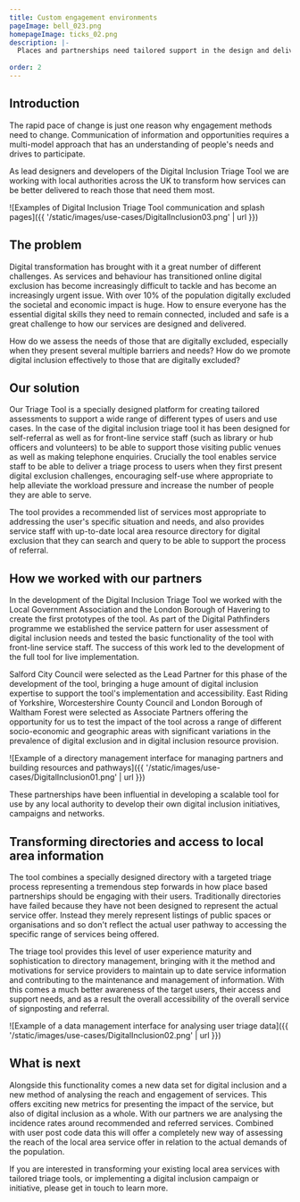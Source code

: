```yaml
---
title: Custom engagement environments
pageImage: bell_023.png
homepageImage: ticks_02.png
description: |-
  Places and partnerships need tailored support in the design and delivery of their services and systems. Using our framework we create the solution your local networks, teams and users need. Delivering better 'front-door' and customer service outcomes through customised network, membership, accreditation and training environments.
 
order: 2
---
```


Introduction
---------------------------------------------------------------------------------------------------------------------------------
The rapid pace of change is just one reason why engagement methods need to change. Communication of information and opportunities requires a multi-model approach that has an understanding of people's needs and drives to participate. 

As lead designers and developers of the Digital Inclusion Triage Tool we are working with local authorities across the UK to transform how services can be better delivered to reach those that need them most. 

![Examples of Digital Inclusion Triage Tool communication and splash pages]({{ '/static/images/use-cases/DigitalInclusion03.png' | url }})

The problem
---------------------------------------------------------------------------------------------------------------------------------
Digital transformation has brought with it a great number of different challenges. As services and behaviour has transitioned online digital exclusion has become increasingly difficult to tackle and has become an increasingly urgent issue. With over 10% of the population digitally excluded the societal and economic impact is huge. How to ensure everyone has the essential digital skills they need to remain connected, included and safe is a great challenge to how our services are designed and delivered.

How do we assess the needs of those that are digitally excluded, especially when they present several multiple barriers and needs? How do we promote digital inclusion effectively to those that are digitally excluded? 

Our solution
---------------------------------------------------------------------------------------------------------------------------------
Our Triage Tool is a specially designed platform for creating tailored assessments to support a wide range of different types of users and use cases. In the case of the digital inclusion triage tool it has been designed for self-referral as well as for front-line service staff (such as library or hub officers and volunteers) to be able to support those visiting public venues as well as making telephone enquiries. Crucially the tool enables service staff to be able to deliver a triage process to users when they first present digital exclusion challenges, encouraging self-use where appropriate to help alleviate the workload pressure and increase the number of people they are able to serve. 

The tool provides a recommended list of services most appropriate to addressing the user's specific situation and needs, and also provides service staff with up-to-date local area resource directory for digital exclusion that they can search and query to be able to support the process of referral. 

How we worked with our partners
---------------------------------------------------------------------------------------------------------------------------------

In the development of the Digital Inclusion Triage Tool we worked with the Local Government Association and the London Borough of Havering to create the first prototypes of the tool. As part of the Digital Pathfinders programme we established the service pattern for user assessment of digital inclusion needs and tested the basic functionality of the tool with front-line service staff. The success of this work led to the development of the full tool for live implementation. 

Salford City Council were selected as the Lead Partner for this phase of the development of the tool, bringing a huge amount of digital inclusion expertise to support the tool's implementation and accessibility. East Riding of Yorkshire, Worcestershire County Council and London Borough of Waltham Forest were selected as Associate Partners offering the opportunity for us to test the impact of the tool across a range of different socio-economic and geographic areas with significant variations in the prevalence of digital exclusion and in digital inclusion resource provision. 

![Example of a directory management interface for managing partners and building resources and pathways]({{ '/static/images/use-cases/DigitalInclusion01.png' | url }})
   
These partnerships have been influential in developing a scalable tool for use by any local authority to develop their own digital inclusion initiatives, campaigns and networks. 

Transforming directories and access to local area information
---------------------------------------------------------------------------------------------------------------------------------
The tool combines a specially designed directory with a targeted triage process representing a tremendous step forwards in how place based partnerships should be engaging with their users. Traditionally directories have failed because they have not been designed to represent the actual service offer. Instead they merely represent listings of public spaces or organisations and so don't reflect the actual user pathway to accessing the specific range of services being offered. 

The triage tool provides this level of user experience maturity and sophistication to directory management, bringing with it the method and motivations for service providers to maintain up to date service information and contributing to the maintenance and management of information. With this comes a much better awareness of the target users, their access and support needs, and as a result the overall accessibility of the overall service of signposting and referral.

![Example of a data management interface for analysing user triage data]({{ '/static/images/use-cases/DigitalInclusion02.png' | url }})

What is next
---------------------------------------------------------------------------------------------------------------------------------
Alongside this functionality comes a new data set for digital inclusion and a new method of analysing the reach and engagement of services. This offers exciting new metrics for presenting the impact of the service, but also of digital inclusion as a whole. With our partners we are analysing the incidence rates around recommended and referred services. Combined with user post code data this will offer a completely new way of assessing the reach of the local area service offer in relation to the actual demands of the population. 

If you are interested in transforming your existing local area services with tailored triage tools, or implementing a digital inclusion campaign or initiative, please get in touch to learn more. 
